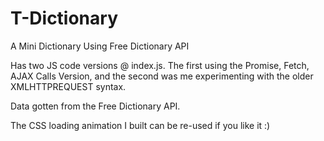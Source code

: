 # T-Dictionary
A Mini Dictionary Using Free Dictionary API

Has two JS code versions @ index.js. The first using the Promise, Fetch, AJAX Calls Version, and the second was me experimenting with the older XMLHTTPREQUEST syntax.

Data gotten from the Free Dictionary API.

The CSS loading animation I built can be re-used if you like it :)
